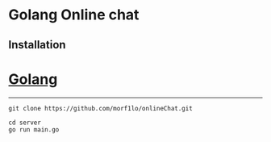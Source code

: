 # Golang Online chat

## Installation
# [Golang](https://go.dev/dl/)
---
```git clone https://github.com/morf1lo/onlineChat.git```
```
cd server
go run main.go
```
